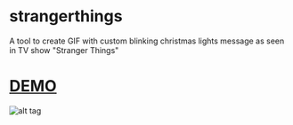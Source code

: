 # strangerthings

A tool to create GIF with custom blinking christmas lights message as seen in TV show "Stranger Things" 

# [DEMO](https://iamalva.github.io/strangerthings/)

![alt tag](https://github.com/iamalva/strangerthings/raw/master/output.GIF)
